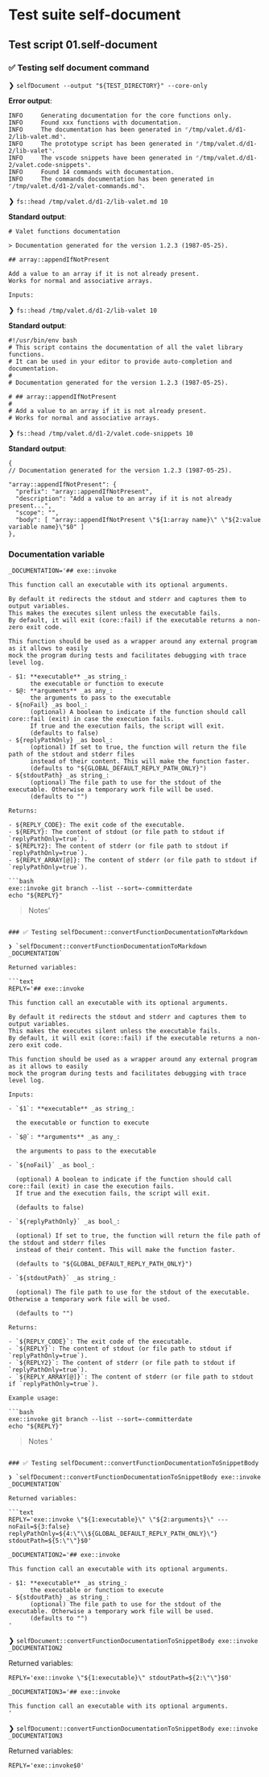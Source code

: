 # Test suite self-document

## Test script 01.self-document

### ✅ Testing self document command

❯ `selfDocument --output "${TEST_DIRECTORY}" --core-only`

**Error output**:

```text
INFO     Generating documentation for the core functions only.
INFO     Found xxx functions with documentation.
INFO     The documentation has been generated in ⌜/tmp/valet.d/d1-2/lib-valet.md⌝.
INFO     The prototype script has been generated in ⌜/tmp/valet.d/d1-2/lib-valet⌝.
INFO     The vscode snippets have been generated in ⌜/tmp/valet.d/d1-2/valet.code-snippets⌝.
INFO     Found 14 commands with documentation.
INFO     The commands documentation has been generated in ⌜/tmp/valet.d/d1-2/valet-commands.md⌝.
```

❯ `fs::head /tmp/valet.d/d1-2/lib-valet.md 10`

**Standard output**:

```text
# Valet functions documentation

> Documentation generated for the version 1.2.3 (1987-05-25).

## array::appendIfNotPresent

Add a value to an array if it is not already present.
Works for normal and associative arrays.

Inputs:
```

❯ `fs::head /tmp/valet.d/d1-2/lib-valet 10`

**Standard output**:

```text
#!/usr/bin/env bash
# This script contains the documentation of all the valet library functions.
# It can be used in your editor to provide auto-completion and documentation.
#
# Documentation generated for the version 1.2.3 (1987-05-25).

# ## array::appendIfNotPresent
# 
# Add a value to an array if it is not already present.
# Works for normal and associative arrays.
```

❯ `fs::head /tmp/valet.d/d1-2/valet.code-snippets 10`

**Standard output**:

```text
{
// Documentation generated for the version 1.2.3 (1987-05-25).

"array::appendIfNotPresent": {
  "prefix": "array::appendIfNotPresent",
  "description": "Add a value to an array if it is not already present...",
  "scope": "",
  "body": [ "array::appendIfNotPresent \"${1:array name}\" \"${2:value variable name}\"$0" ]
},

```

### Documentation variable

```text
_DOCUMENTATION='## exe::invoke

This function call an executable with its optional arguments.

By default it redirects the stdout and stderr and captures them to output variables.
This makes the executes silent unless the executable fails.
By default, it will exit (core::fail) if the executable returns a non-zero exit code.

This function should be used as a wrapper around any external program as it allows to easily
mock the program during tests and facilitates debugging with trace level log.

- $1: **executable** _as string_:
      the executable or function to execute
- $@: **arguments** _as any_:
      the arguments to pass to the executable
- ${noFail} _as bool_:
      (optional) A boolean to indicate if the function should call core::fail (exit) in case the execution fails.
      If true and the execution fails, the script will exit.
      (defaults to false)
- ${replyPathOnly} _as bool_:
      (optional) If set to true, the function will return the file path of the stdout and stderr files
      instead of their content. This will make the function faster.
      (defaults to "${GLOBAL_DEFAULT_REPLY_PATH_ONLY}")
- ${stdoutPath} _as string_:
      (optional) The file path to use for the stdout of the executable. Otherwise a temporary work file will be used.
      (defaults to "")

Returns:

- ${REPLY_CODE}: The exit code of the executable.
- ${REPLY}: The content of stdout (or file path to stdout if `replyPathOnly=true`).
- ${REPLY2}: The content of stderr (or file path to stdout if `replyPathOnly=true`).
- ${REPLY_ARRAY[@]}: The content of stderr (or file path to stdout if `replyPathOnly=true`).

```bash
exe::invoke git branch --list --sort=-committerdate
echo "${REPLY}"
```

> Notes'
```

### ✅ Testing selfDocument::convertFunctionDocumentationToMarkdown

❯ `selfDocument::convertFunctionDocumentationToMarkdown _DOCUMENTATION`

Returned variables:

```text
REPLY='## exe::invoke

This function call an executable with its optional arguments.

By default it redirects the stdout and stderr and captures them to output variables.
This makes the executes silent unless the executable fails.
By default, it will exit (core::fail) if the executable returns a non-zero exit code.

This function should be used as a wrapper around any external program as it allows to easily
mock the program during tests and facilitates debugging with trace level log.

Inputs:

- `$1`: **executable** _as string_:

  the executable or function to execute

- `$@`: **arguments** _as any_:

  the arguments to pass to the executable

- `${noFail}` _as bool_:

  (optional) A boolean to indicate if the function should call core::fail (exit) in case the execution fails.
  If true and the execution fails, the script will exit.

  (defaults to false)

- `${replyPathOnly}` _as bool_:

  (optional) If set to true, the function will return the file path of the stdout and stderr files
  instead of their content. This will make the function faster.

  (defaults to "${GLOBAL_DEFAULT_REPLY_PATH_ONLY}")

- `${stdoutPath}` _as string_:

  (optional) The file path to use for the stdout of the executable. Otherwise a temporary work file will be used.

  (defaults to "")

Returns:

- `${REPLY_CODE}`: The exit code of the executable.
- `${REPLY}`: The content of stdout (or file path to stdout if `replyPathOnly=true`).
- `${REPLY2}`: The content of stderr (or file path to stdout if `replyPathOnly=true`).
- `${REPLY_ARRAY[@]}`: The content of stderr (or file path to stdout if `replyPathOnly=true`).

Example usage:

```bash
exe::invoke git branch --list --sort=-committerdate
echo "${REPLY}"
```

> Notes
'
```

### ✅ Testing selfDocument::convertFunctionDocumentationToSnippetBody

❯ `selfDocument::convertFunctionDocumentationToSnippetBody exe::invoke _DOCUMENTATION`

Returned variables:

```text
REPLY='exe::invoke \"${1:executable}\" \"${2:arguments}\" --- noFail=${3:false} replyPathOnly=${4:\"\\${GLOBAL_DEFAULT_REPLY_PATH_ONLY}\"} stdoutPath=${5:\"\"}$0'
```

```text
_DOCUMENTATION2='## exe::invoke

This function call an executable with its optional arguments.

- $1: **executable** _as string_:
      the executable or function to execute
- ${stdoutPath} _as string_:
      (optional) The file path to use for the stdout of the executable. Otherwise a temporary work file will be used.
      (defaults to "")
'
```

❯ `selfDocument::convertFunctionDocumentationToSnippetBody exe::invoke _DOCUMENTATION2`

Returned variables:

```text
REPLY='exe::invoke \"${1:executable}\" stdoutPath=${2:\"\"}$0'
```

```text
_DOCUMENTATION3='## exe::invoke

This function call an executable with its optional arguments.
'
```

❯ `selfDocument::convertFunctionDocumentationToSnippetBody exe::invoke _DOCUMENTATION3`

Returned variables:

```text
REPLY='exe::invoke$0'
```

